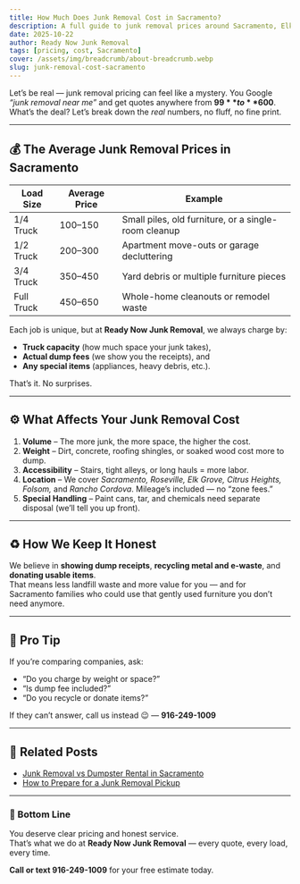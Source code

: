 ```yaml
---
title: How Much Does Junk Removal Cost in Sacramento?
description: A full guide to junk removal prices around Sacramento, Elk Grove, and Roseville — plus how Ready Now keeps it fair and transparent.
date: 2025-10-22
author: Ready Now Junk Removal
tags: [pricing, cost, Sacramento]
cover: /assets/img/breadcrumb/about-breadcrumb.webp
slug: junk-removal-cost-sacramento
---
```


Let’s be real — junk removal pricing can feel like a mystery. You Google *“junk removal near me”* and get quotes anywhere from **$99** to **$600**.  
What’s the deal? Let’s break down the *real* numbers, no fluff, no fine print.

---

## 💰 The Average Junk Removal Prices in Sacramento

| Load Size | Average Price | Example |
|------------|----------------|----------|
| 1/4 Truck | $100–$150 | Small piles, old furniture, or a single-room cleanup |
| 1/2 Truck | $200–$300 | Apartment move-outs or garage decluttering |
| 3/4 Truck | $350–$450 | Yard debris or multiple furniture pieces |
| Full Truck | $450–$650 | Whole-home cleanouts or remodel waste |

Each job is unique, but at **Ready Now Junk Removal**, we always charge by:
- **Truck capacity** (how much space your junk takes),
- **Actual dump fees** (we show you the receipts), and
- **Any special items** (appliances, heavy debris, etc.).

That’s it. No surprises.

---

## ⚙️ What Affects Your Junk Removal Cost

1. **Volume** – The more junk, the more space, the higher the cost.  
2. **Weight** – Dirt, concrete, roofing shingles, or soaked wood cost more to dump.  
3. **Accessibility** – Stairs, tight alleys, or long hauls = more labor.  
4. **Location** – We cover *Sacramento, Roseville, Elk Grove, Citrus Heights, Folsom,* and *Rancho Cordova*. Mileage’s included — no “zone fees.”  
5. **Special Handling** – Paint cans, tar, and chemicals need separate disposal (we’ll tell you up front).

---

## ♻️ How We Keep It Honest

We believe in **showing dump receipts**, **recycling metal and e-waste**, and **donating usable items**.  
That means less landfill waste and more value for you — and for Sacramento families who could use that gently used furniture you don’t need anymore.

---

## 🧠 Pro Tip

If you’re comparing companies, ask:
- “Do you charge by weight or space?”
- “Is dump fee included?”
- “Do you recycle or donate items?”

If they can’t answer, call us instead 😉 — **916-249-1009**

---

## 🔗 Related Posts

- [Junk Removal vs Dumpster Rental in Sacramento](/blog/junk-removal-vs-dumpster-rental-sacramento/)
- [How to Prepare for a Junk Removal Pickup](/blog/prepare-for-junk-removal-pickup/)

---

### 👋 Bottom Line

You deserve clear pricing and honest service.  
That’s what we do at **Ready Now Junk Removal** — every quote, every load, every time.

**Call or text 916-249-1009** for your free estimate today.
